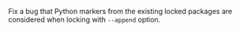 Fix a bug that Python markers from the existing locked packages are considered when locking with `--append` option.
